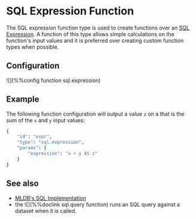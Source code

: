 # SQL Expression Function

The SQL expression function type is used to create functions over an [SQL Expression](../sql/Sql.md).
A function of this type allows simple calculations on the function's input values and it is preferred
over creating custom function types when possible.

## Configuration

![](%%config function sql.expression)

## Example

The following function configuration will output a value `z` on a
that is the sum of the `x` and `y` input values:

```python
{
    "id": "expr",
    "type": "sql.expression",
    "params": {
        "expression": "x + y AS z"
    }
}
```

## See also

* [MLDB's SQL Implementation](../sql/Sql.md)
* the ![](%%doclink sql.query function) runs an SQL query against a
  dataset when it is called.
